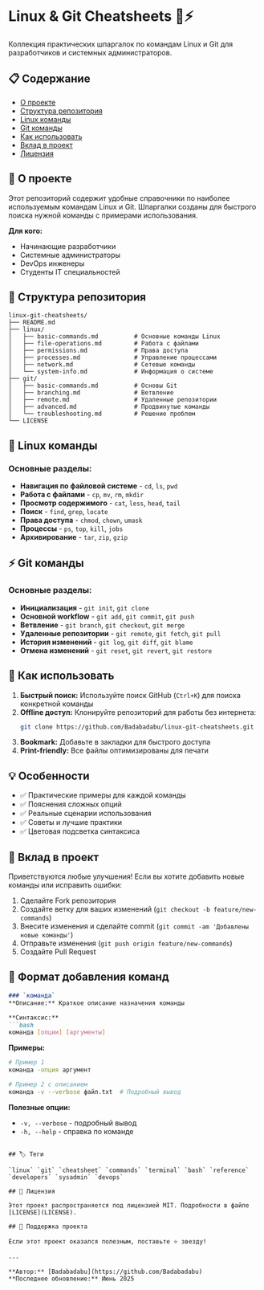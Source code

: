 # Linux & Git Cheatsheets 🐧⚡

Коллекция практических шпаргалок по командам Linux и Git для разработчиков и системных администраторов.

## 📋 Содержание

- [О проекте](#о-проекте)
- [Структура репозитория](#структура-репозитория)
- [Linux команды](#linux-команды)
- [Git команды](#git-команды)
- [Как использовать](#как-использовать)
- [Вклад в проект](#вклад-в-проект)
- [Лицензия](#лицензия)

## 🎯 О проекте

Этот репозиторий содержит удобные справочники по наиболее используемым командам Linux и Git. Шпаргалки созданы для быстрого поиска нужной команды с примерами использования.

**Для кого:**
- Начинающие разработчики
- Системные администраторы
- DevOps инженеры
- Студенты IT специальностей

## 📁 Структура репозитория

```
linux-git-cheatsheets/
├── README.md
├── linux/
│   ├── basic-commands.md          # Основные команды Linux
│   ├── file-operations.md         # Работа с файлами
│   ├── permissions.md             # Права доступа
│   ├── processes.md               # Управление процессами
│   ├── network.md                 # Сетевые команды
│   └── system-info.md             # Информация о системе
├── git/
│   ├── basic-commands.md          # Основы Git
│   ├── branching.md               # Ветвление
│   ├── remote.md                  # Удаленные репозитории
│   ├── advanced.md                # Продвинутые команды
│   └── troubleshooting.md         # Решение проблем
└── LICENSE
```

## 🐧 Linux команды

### Основные разделы:
- **Навигация по файловой системе** - `cd`, `ls`, `pwd`
- **Работа с файлами** - `cp`, `mv`, `rm`, `mkdir`
- **Просмотр содержимого** - `cat`, `less`, `head`, `tail`
- **Поиск** - `find`, `grep`, `locate`
- **Права доступа** - `chmod`, `chown`, `umask`
- **Процессы** - `ps`, `top`, `kill`, `jobs`
- **Архивирование** - `tar`, `zip`, `gzip`

## ⚡ Git команды

### Основные разделы:
- **Инициализация** - `git init`, `git clone`
- **Основной workflow** - `git add`, `git commit`, `git push`
- **Ветвление** - `git branch`, `git checkout`, `git merge`
- **Удаленные репозитории** - `git remote`, `git fetch`, `git pull`
- **История изменений** - `git log`, `git diff`, `git blame`
- **Отмена изменений** - `git reset`, `git revert`, `git restore`

## 🚀 Как использовать

1. **Быстрый поиск:** Используйте поиск GitHub (`Ctrl+K`) для поиска конкретной команды
2. **Offline доступ:** Клонируйте репозиторий для работы без интернета:
   ```bash
   git clone https://github.com/Badabadabu/linux-git-cheatsheets.git
   ```
3. **Bookmark:** Добавьте в закладки для быстрого доступа
4. **Print-friendly:** Все файлы оптимизированы для печати

## 💡 Особенности

- ✅ Практические примеры для каждой команды
- ✅ Пояснения сложных опций
- ✅ Реальные сценарии использования
- ✅ Советы и лучшие практики
- ✅ Цветовая подсветка синтаксиса

## 🤝 Вклад в проект

Приветствуются любые улучшения! Если вы хотите добавить новые команды или исправить ошибки:

1. Сделайте Fork репозитория
2. Создайте ветку для ваших изменений (`git checkout -b feature/new-commands`)
3. Внесите изменения и сделайте commit (`git commit -am 'Добавлены новые команды'`)
4. Отправьте изменения (`git push origin feature/new-commands`)
5. Создайте Pull Request

## 📝 Формат добавления команд

```markdown
### `команда`
**Описание:** Краткое описание назначения команды

**Синтаксис:**
```bash
команда [опции] [аргументы]
```

**Примеры:**
```bash
# Пример 1
команда -опция аргумент

# Пример 2 с описанием
команда -v --verbose файл.txt  # Подробный вывод
```

**Полезные опции:**
- `-v, --verbose` - подробный вывод
- `-h, --help` - справка по команде
```

## 🏷️ Теги

`linux` `git` `cheatsheet` `commands` `terminal` `bash` `reference` `developers` `sysadmin` `devops`

## 📄 Лицензия

Этот проект распространяется под лицензией MIT. Подробности в файле [LICENSE](LICENSE).

## 🌟 Поддержка проекта

Если этот проект оказался полезным, поставьте ⭐ звезду!

---

**Автор:** [Badabadabu](https://github.com/Badabadabu)  
**Последнее обновление:** Июнь 2025
